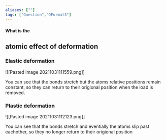```yaml
---
aliases: [""]
tags: ["Question","QFormat3"]
---
```


#### What is the
## atomic effect of deformation
### Elastic deformation
![[Pasted image 20211031111559.png]]

You can see that the bonds stretch but the atoms relative positions remain constant, so they can return to their origional position when the load is removed.

### Plastic deformation
![[Pasted image 20211031112123.png]]

You can see that the bonds stretch and eventially the atoms slip past eachother, so they no longer return to their origional position

